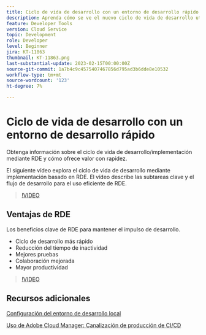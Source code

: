 ```yaml
---
title: Ciclo de vida de desarrollo con un entorno de desarrollo rápido
description: Aprenda cómo se ve el nuevo ciclo de vida de desarrollo utilizando Rapid Development Environment y los beneficios clave de RDE.
feature: Developer Tools
version: Cloud Service
topic: Development
role: Developer
level: Beginner
jira: KT-11863
thumbnail: KT-11863.png
last-substantial-update: 2023-02-15T00:00:00Z
source-git-commit: 1a7b4c9c4575407467856d795ad3b6dde8e10532
workflow-type: tm+mt
source-wordcount: '123'
ht-degree: 7%

---
```



# Ciclo de vida de desarrollo con un entorno de desarrollo rápido

Obtenga información sobre el ciclo de vida de desarrollo/implementación mediante RDE y cómo ofrece valor con rapidez.

El siguiente vídeo explora el ciclo de vida de desarrollo mediante implementación basado en RDE. El vídeo describe las subtareas clave y el flujo de desarrollo para el uso eficiente de RDE.

>[!VIDEO](https://video.tv.adobe.com/v/3415492/?quality=12&learn=on)


## Ventajas de RDE

Los beneficios clave de RDE para mantener el impulso de desarrollo.

- Ciclo de desarrollo más rápido
- Reducción del tiempo de inactividad
- Mejores pruebas
- Colaboración mejorada
- Mayor productividad

>[!VIDEO](https://video.tv.adobe.com/v/3415493/?quality=12&learn=on)


## Recursos adicionales

[Configuración del entorno de desarrollo local](https://experienceleague.adobe.com/docs/experience-manager-learn/cloud-service/local-development-environment-set-up/overview.html?lang=es)

[Uso de Adobe Cloud Manager: Canalización de producción de CI/CD](https://experienceleague.adobe.com/docs/experience-manager-learn/cloud-service/cloud-manager/cicd-production-pipeline.html)
